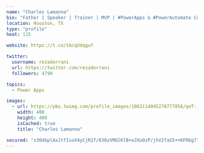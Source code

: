 ```yaml
---
name: "Charles Lamanna"
bio: "Father | Speaker | Trainer | MVP | #PowerApps & #PowerAutomate Community Super User | YouTuber Right-pointing triangle http://youtube.com/c/rezadorrani | Learn - Share - Clockwise rightwards and leftwards open circle arrows"
location: Houston, TX
type: "profile"
heat: 115

website: https://t.co/tAcqSdqguf

twitter:
  username: rezadorrani
  url: https://twitter.com/rezadorrani
  followers: 4790

topics:
  - Power Apps

images:
  - url: https://pbs.twimg.com/profile_images/1063114045270777856/qeT-jpWr_400x400.jpg
    width: 400
    height: 400
    isCached: true
    title: "Charles Lamanna"

secured: "z304bplAxJtfIsoX4yCjR2f/638zVMGlKlB+oJXoOzP/jhV2faS5++KFRbg7IDwOGgA8gSVjdrjQ8GymCSUMI0rwnezKmR5PbfS2qwfqsZRXAHevKbRiBqcjW7PbbQ+K73eu+NinPpKXns3GZaLap/5yUFojZd2IHBrJ7C0TZev1gxG+6BuvA0BlEMi3JSPDpzQB1uAIcFzSCm82pkYnjqPmVPWQ1OfQkgPS8NR8l2ungrH8zqFPUlrtE+2SoD77NHZgRVQIFoF/MdDNRjIxKgBQ4GMQK/fS/cVIx5w69PGHJtNAaezwb6/F6HeKua09klY1sQi3PArHUqCTb/FNAD3o6qY9rYsHGtby4zXlzERSsJwDrUjxZGr46pkv6kd3B8L0rdT9FB6bsNiXOgX0XvE+vuSoZgdC5zGAAJvT5+I=;fNOUzCgTYPeqQ182N4ZRYQ=="
---
```


